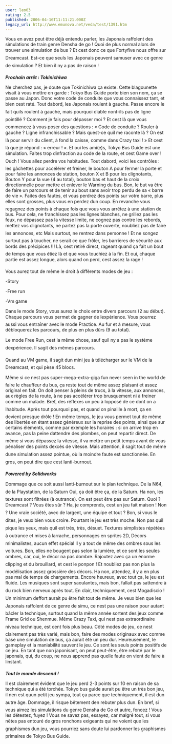 ```yaml
---
user: leo03
rating: 2.5
published: 2006-04-16T11:11:21.000Z
legacy_url: http://www.emunova.net/veda/test/1391.htm
---
```

Vous en avez peut être déjà entendu parler, les Japonais raffolent des simulations de train genre Densha de go ! Quoi de plus normal alors de trouver une simulation de bus ? Et cest donc ce que Fortyfive nous offre sur Dreamcast. Est-ce que seuls les Japonais peuvent samuser avec ce genre de simulation ? Et bien il ny a pas de raison !  

  

_**Prochain arrêt : Tokinichiwa**_  

  

Ne cherchez pas, je doute que Tokinichiwa ça existe. Cette blagounette visait à vous mettre en garde : Tokyo Bus Guide porte bien son nom, ça se passe au Japon. Donc votre code de conduite que vous connaissez tant, et bien cest raté. Tout dabord, les Japonais roulent à gauche. Passe encore le fait quils roulent à gauche, mais pourquoi diable nont-ils pas de ligne pointillé ? Comment je fais pour dépasser moi ? Et cest là que vous commencez à vous poser des questions : « Code de conduite ? Rouler à gauche ? Ligne infranchissable ? Mais quest-ce quil me raconte là ? On est là pour servir du client, à fond la caisse, comme dans Crazy taxi ! » Et cest là que je répond : « erreur ! ». Et oui les ami(e)s, Tokyo Bus Guide est une simulation. Faites trop dinfraction au code de la route, et cest Game over ! Ouch ! Vous allez perdre vos habitudes. Tout dabord, voici les contrôles : les gâchettes pour accélérer et freiner, le bouton A pour fermer la porte et pour faire les annonces de station, bouton X et B pour les clignotants, Bouton Y pour la vue (4 au total), bouton bas et haut de la croix directionnelle pour mettre et enlever le Warning du bus. Bon, le but va être de faire un parcours et de tenir au bout sans avoir trop perdu de sa « barre de vie ». Faites des fautes, et vous perdrez des points sur votre barre, plus elles sont grosses, plus vous en perdez dun coup. En revanche vous regagnez des points à chaque fois que vous vous arrêtez à une station de bus. Pour cela, ne franchissez pas les lignes blanches, ne grillez pas les feux, ne dépassez pas la vitesse limite, ne cognez pas contre les rebords, mettez vos clignotants, ne partez pas la porte ouverte, noubliez pas de faire les annonces, etc Mais surtout, ne rentrez dans personne ! Et ne songez surtout pas à toucher, ne serait ce que frôler, les barrières de sécurité aux bords des précipices !!! Là, cest retiré direct, rageant quand ça fait un bout de temps que vous étiez là et que vous touchiez à la fin. Et oui, chaque partie est assez longue, alors quand on perd, cest assez la rage !  

  

Vous aurez tout de même le droit à différents modes de jeu :  

-Story  

-Free run  

-Vm game  

  

Dans le mode Story, vous aurez le choix entre divers parcours (2 au début). Chaque parcours vous permet de gagner de lexpérience. Vous pourrez aussi vous entraîner avec le mode Practice. Au fur et à mesure, vous débloquerez les parcours, de plus en plus dûrs (9 au total).  

  

Le mode Free Run, cest la même chose, sauf quil ny a pas le système dexpérience. Il sagit des mêmes parcours.  

  

Quand au VM game, il sagit dun mini jeu à télécharger sur le VM de la Dreamcast, et qui pèse 45 blocs.  

  

Même si ce nest pas super-mega-extra-giga fun never seen in the world de faire le chauffeur du bus, ça reste tout de même assez plaisant et assez original en fait. On doit penser à pleins de trucs, à la vitesse, aux annonces, aux règles de la route, à ne pas accélérer trop brusquement ni à freiner comme un malade. Bref, des réflexes un peu à lopposé de ce dont on a lhabitude. Après tout pourquoi pas, et quand on pinaille à mort, ça en devient presque drôle ! En même temps, le jeu vous permet tout de même des libertés en étant assez généreux sur la reprise des points, ainsi que sur certains éléments, comme par exemple les horaires : si on arrive trop en avance, pas la peine dattendre des plombes, on peut repartir direct. De même si vous dépassez la vitesse, il va mettre un petit temps avant de vous pénaliser des points dexcès de vitesse. Mais attention, il sagit tout de même dune simulation assez pointue, où la moindre faute est sanctionnée. En gros, on peut dire que cest lanti-burnout.  

  

_**Powered by Solidworks**_  

  

Dommage que ce soit aussi lanti-burnout sur le plan technique. De la N64, de la Playstation, de la Saturn Oui, ça doit être ça, de la Saturn. Ha non, les textures sont filtrées (à outrance). On est peut être pas sur Saturn. Quoi ? Dreamcast ? Vous êtes sûr ? Ha, je comprends, cest un jeu fait maison ! Non ? Une vraie société, avec de largent, une équipe et tout ? Bon, si vous le dites, je veux bien vous croire. Pourtant le jeu est très moche. Non pas quil pique les yeux, mais quil est très, très, désuet. Textures simplistes répétées à outrance et mises à larrache, personnages en sprites 2D, Décors minimalistes, aucun effet spécial Il y a tout de même des ombres sous les voitures. Bon, elles ne bougent pas selon la lumière, et ce sont les seules ombres, car, oui, le décor na pas dombre. Rajoutez avec ça un énorme clipping et du brouillard, et cest le ponpon ! Et noubliez pas non plus la modélisation assez grossière des décors. Ha non, attendez, il y a en plus pas mal de temps de chargements. Encore heureux, avec tout ça, le jeu est fluide. Les musiques sont super saoulantes, mais bon, fallait pas sattendre à du rock bien nerveux après tout. En clair, techniquement, cest Mogadiscio ! Un minimum deffort aurait pu être fait tout de même. Je veux bien que les Japonais raffolent de ce genre de simu, ce nest pas une raison pour autant bâcler la technique, surtout quand la même année sortent des jeux comme Frame Grid ou Shenmue. Même Crazy Taxi, qui nest pas extraordinaire niveau technique, est cent fois plus beau. Côté modes de jeu, ce nest clairement pas très varié, mais bon, faire des modes originaux avec comme base une simulation de bus, ça aurait été un peu dur. Heureusement, le gameplay et la maniabilité sauvent le jeu. Ce sont les seuls points positifs de ce jeu. En tant que non japonisant, on peut peut-être, être rebuté par le japonais, qui, du coup, ne nous apprend pas quelle faute on vient de faire à linstant.  

  

_**Tout le monde descend !**_  

  

Il est clairement évident que le jeu perd 2-3 points sur 10 en raison de sa technique qui a été torchée. Tokyo bus guide aurait pu être un très bon jeu, il nen est quun petit jeu sympa, tout ça parce que techniquement, il est dun autre âge. Dommage, il risque bêtement den rebuter plus dun. En bref, si vous aimez les simulations du genre Densha de Go et autre, foncez ! Vous les détestez, fuyez ! Vous ne savez pas, essayez, car malgré tout, si vous nêtes pas entouré de gros ronchons exigeants qui ne voient que les graphismes dun jeu, vous pourriez sans doute lui pardonner les graphismes primaires de Tokyo Bus Guide.